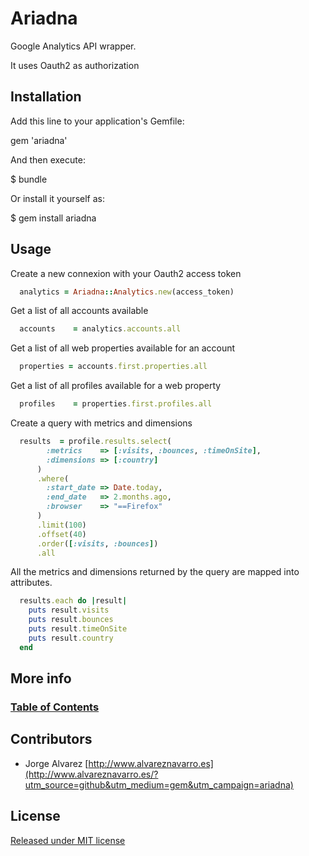 # Ariadna

Google Analytics API wrapper.

It uses Oauth2 as authorization

## Installation

Add this line to your application's Gemfile:

gem 'ariadna'

And then execute:

$ bundle

Or install it yourself as:

$ gem install ariadna

## Usage

Create a new connexion with your Oauth2 access token

```ruby
  analytics = Ariadna::Analytics.new(access_token)
```

Get a list of all accounts available

```ruby
  accounts    = analytics.accounts.all
```

Get a list of all web properties available for an account

```ruby
  properties = accounts.first.properties.all
```

Get a list of all profiles available for a web property

```ruby
  profiles    = properties.first.profiles.all
```

Create a query with metrics and dimensions

```ruby
  results  = profile.results.select(
        :metrics    => [:visits, :bounces, :timeOnSite],
        :dimensions => [:country]
      )
      .where(
        :start_date => Date.today,
        :end_date   => 2.months.ago,
        :browser    => "==Firefox"
      )
      .limit(100)
      .offset(40)
      .order([:visits, :bounces])
      .all
```

All the metrics and dimensions returned by the query are mapped into attributes.

```ruby
  results.each do |result|
    puts result.visits
    puts result.bounces
    puts result.timeOnSite
    puts result.country
  end
```

## More info

### [Table of Contents](https://github.com/jorgegorka/ariadna/wiki/Table-of-Contents)

## Contributors

* Jorge Alvarez [http://www.alvareznavarro.es](http://www.alvareznavarro.es/?utm_source=github&utm_medium=gem&utm_campaign=ariadna)

## License

[Released under MIT license](http://www.opensource.org/licenses/MIT)

